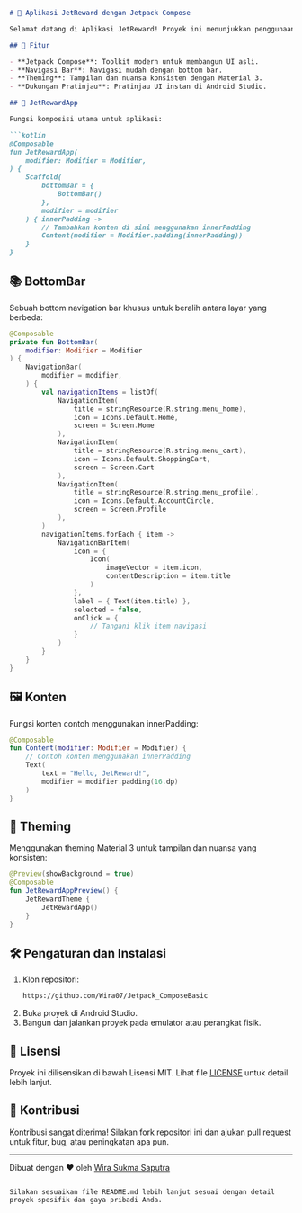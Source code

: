 ```markdown
# 🎉 Aplikasi JetReward dengan Jetpack Compose

Selamat datang di Aplikasi JetReward! Proyek ini menunjukkan penggunaan Jetpack Compose untuk membangun aplikasi Android modern dengan antarmuka pengguna yang indah dan intuitif. 🌟

## 🚀 Fitur

- **Jetpack Compose**: Toolkit modern untuk membangun UI asli.
- **Navigasi Bar**: Navigasi mudah dengan bottom bar.
- **Theming**: Tampilan dan nuansa konsisten dengan Material 3.
- **Dukungan Pratinjau**: Pratinjau UI instan di Android Studio.

## 📱 JetRewardApp

Fungsi komposisi utama untuk aplikasi:

```kotlin
@Composable
fun JetRewardApp(
    modifier: Modifier = Modifier,
) {
    Scaffold(
        bottomBar = {
            BottomBar()
        },
        modifier = modifier
    ) { innerPadding ->
        // Tambahkan konten di sini menggunakan innerPadding
        Content(modifier = Modifier.padding(innerPadding))
    }
}
```

## 📚 BottomBar

Sebuah bottom navigation bar khusus untuk beralih antara layar yang berbeda:

```kotlin
@Composable
private fun BottomBar(
    modifier: Modifier = Modifier
) {
    NavigationBar(
        modifier = modifier,
    ) {
        val navigationItems = listOf(
            NavigationItem(
                title = stringResource(R.string.menu_home),
                icon = Icons.Default.Home,
                screen = Screen.Home
            ),
            NavigationItem(
                title = stringResource(R.string.menu_cart),
                icon = Icons.Default.ShoppingCart,
                screen = Screen.Cart
            ),
            NavigationItem(
                title = stringResource(R.string.menu_profile),
                icon = Icons.Default.AccountCircle,
                screen = Screen.Profile
            ),
        )
        navigationItems.forEach { item ->
            NavigationBarItem(
                icon = {
                    Icon(
                        imageVector = item.icon,
                        contentDescription = item.title
                    )
                },
                label = { Text(item.title) },
                selected = false,
                onClick = {
                    // Tangani klik item navigasi
                }
            )
        }
    }
}
```

## 🖼️ Konten

Fungsi konten contoh menggunakan innerPadding:

```kotlin
@Composable
fun Content(modifier: Modifier = Modifier) {
    // Contoh konten menggunakan innerPadding
    Text(
        text = "Hello, JetReward!",
        modifier = modifier.padding(16.dp)
    )
}
```

## 🌈 Theming

Menggunakan theming Material 3 untuk tampilan dan nuansa yang konsisten:

```kotlin
@Preview(showBackground = true)
@Composable
fun JetRewardAppPreview() {
    JetRewardTheme {
        JetRewardApp()
    }
}
```

## 🛠️ Pengaturan dan Instalasi

1. Klon repositori:
   ```sh
   https://github.com/Wira07/Jetpack_ComposeBasic
   ```
2. Buka proyek di Android Studio.
3. Bangun dan jalankan proyek pada emulator atau perangkat fisik.

## 📄 Lisensi

Proyek ini dilisensikan di bawah Lisensi MIT. Lihat file [LICENSE](LICENSE) untuk detail lebih lanjut.

## 🤝 Kontribusi

Kontribusi sangat diterima! Silakan fork repositori ini dan ajukan pull request untuk fitur, bug, atau peningkatan apa pun.

---

Dibuat dengan ❤️ oleh [Wira Sukma Saputra](https://github.com/usernameanda)
```

Silakan sesuaikan file README.md lebih lanjut sesuai dengan detail proyek spesifik dan gaya pribadi Anda.
